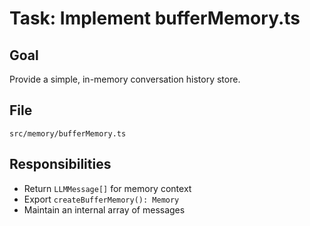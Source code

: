 # Task: Implement bufferMemory.ts

## Goal
Provide a simple, in-memory conversation history store.

## File
`src/memory/bufferMemory.ts`

## Responsibilities
- Return `LLMMessage[]` for memory context
- Export `createBufferMemory(): Memory`
- Maintain an internal array of messages
